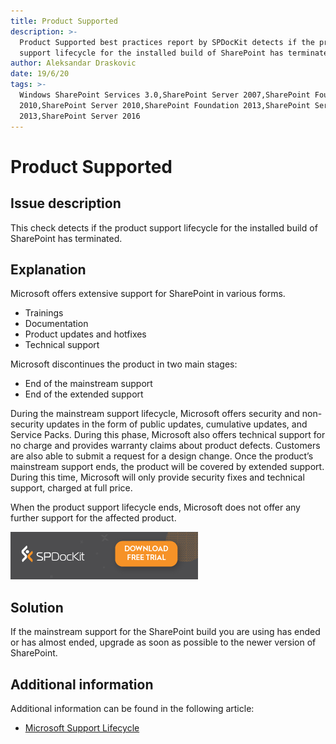 ```yaml
---
title: Product Supported
description: >-
  Product Supported best practices report by SPDocKit detects if the product
  support lifecycle for the installed build of SharePoint has terminated.
author: Aleksandar Draskovic
date: 19/6/20
tags: >-
  Windows SharePoint Services 3.0,SharePoint Server 2007,SharePoint Foundation
  2010,SharePoint Server 2010,SharePoint Foundation 2013,SharePoint Server
  2013,SharePoint Server 2016
---
```


# Product Supported

## Issue description

This check detects if the product support lifecycle for the installed build of SharePoint has terminated.

## Explanation

Microsoft offers extensive support for SharePoint in various forms.

* Trainings
* Documentation
* Product updates and hotfixes
* Technical support

Microsoft discontinues the product in two main stages:

* End of the mainstream support
* End of the extended support

During the mainstream support lifecycle, Microsoft offers security and non-security updates in the form of public updates, cumulative updates, and Service Packs. During this phase, Microsoft also offers technical support for no charge and provides warranty claims about product defects. Customers are also able to submit a request for a design change. Once the product’s mainstream support ends, the product will be covered by extended support. During this time, Microsoft will only provide security fixes and technical support, charged at full price.

When the product support lifecycle ends, Microsoft does not offer any further support for the affected product.

[![Download SPDocKit](/.gitbook/assets/spdockit_download.png)](http://bit.ly/2US0Zna)

## Solution

If the mainstream support for the SharePoint build you are using has ended or has almost ended, upgrade as soon as possible to the newer version of SharePoint.

## Additional information

Additional information can be found in the following article:

* [Microsoft Support Lifecycle](https://support.microsoft.com/en-us/lifecycle/search?alpha=sharepoint%20server&Filter=FilterNO)

